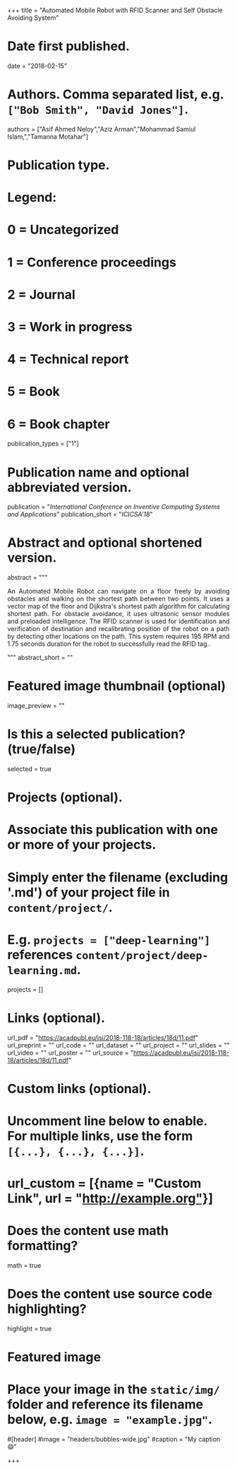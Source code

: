 +++
title = "Automated Mobile Robot with RFID Scanner and Self Obstacle Avoiding System"

# Date first published.
date = "2018-02-15"

# Authors. Comma separated list, e.g. `["Bob Smith", "David Jones"]`.
authors = ["Asif Ahmed Neloy","Aziz Arman","Mohammad Samiul Islam,","Tamanna Motahar"]

# Publication type.
# Legend:
# 0 = Uncategorized
# 1 = Conference proceedings
# 2 = Journal
# 3 = Work in progress
# 4 = Technical report
# 5 = Book
# 6 = Book chapter
publication_types = ["1"]

# Publication name and optional abbreviated version.
publication = "*International Conference on Inventive Computing Systems and Applications*"
publication_short = "*ICICSA'18*"

# Abstract and optional shortened version.
abstract = """<div align="justify"> 

An Automated Mobile Robot can navigate on a floor freely by avoiding obstacles and walking on
the shortest path between two points. It uses a vector map of the floor and Dijkstra's shortest path
algorithm for calculating shortest path. For obstacle avoidance, it uses ultrasonic sensor modules and preloaded
intelligence. The RFID scanner is used for identification and verification of destination and recalibrating
position of the robot on a path by detecting other locations on the path. This system requires
195 RPM and 1.75 seconds duration for the robot to successfully read the RFID tag..</div>

"""
abstract_short = ""

# Featured image thumbnail (optional)
image_preview = ""

# Is this a selected publication? (true/false)
selected = true

# Projects (optional).
#   Associate this publication with one or more of your projects.
#   Simply enter the filename (excluding '.md') of your project file in `content/project/`.
#   E.g. `projects = ["deep-learning"]` references `content/project/deep-learning.md`.
projects = []

# Links (optional).
url_pdf = "https://acadpubl.eu/jsi/2018-118-18/articles/18d/11.pdf"
url_preprint = ""
url_code = ""
url_dataset = ""
url_project = ""
url_slides = ""
url_video = ""
url_poster = ""
url_source = "https://acadpubl.eu/jsi/2018-118-18/articles/18d/11.pdf"

# Custom links (optional).
#   Uncomment line below to enable. For multiple links, use the form `[{...}, {...}, {...}]`.
# url_custom = [{name = "Custom Link", url = "http://example.org"}]

# Does the content use math formatting?
math = true

# Does the content use source code highlighting?
highlight = true

# Featured image
# Place your image in the `static/img/` folder and reference its filename below, e.g. `image = "example.jpg"`.
#[header]
#image = "headers/bubbles-wide.jpg"
#caption = "My caption 😄"

+++